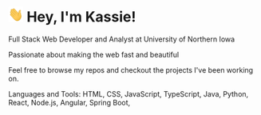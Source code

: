 <!-- @format -->
<h1>
<img src="assets/wave.gif" width="30px" height="30px"> 
Hey, I'm Kassie!
</h1>
Full Stack Web Developer and Analyst at University of Northern Iowa

Passionate about making the web fast and beautiful

Feel free to browse my repos and checkout the projects I've been working on.

Languages and Tools:
HTML, CSS, JavaScript, TypeScript, Java, Python, React, Node.js, Angular, Spring Boot,

